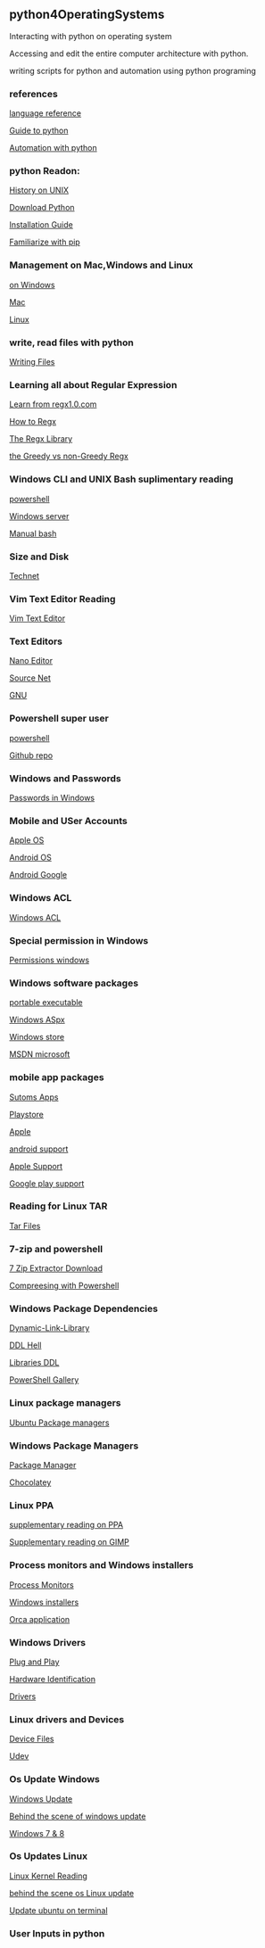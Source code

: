 ## python4OperatingSystems

Interacting with python on operating system

Accessing and edit the entire computer architecture with python.

writing scripts for python and automation using python programing 

### references

[language reference](https://docs.python.org/3/reference/index.html)

[Guide to python](https://docs.python-guide.org/)

[Automation with python](https://automatetheboringstuff.com/)

### python Readon:

[History on UNIX](https://en.wikipedia.org/wiki/History_of_Unix)

[Download Python](http://www.python.org/)

[Installation Guide](https://realpython.com/installing-python/)

[Familiarize with pip](https://packaging.python.org/guides/installing-using-pip-and-virtual-environments/)

### Management on Mac,Windows and Linux

[on Windows](https://www.digitalocean.com/community/tutorials/how-to-install-python-3-and-set-up-a-local-programming-environment-on-windows-10)

[Mac](http://www.pyladies.com/blog/Get-Your-Mac-Ready-for-Python-Programming/)

[Linux](https://www.digitalocean.com/community/tutorials/package-management-basics-apt-yum-dnf-pkg)

### write, read files with python
[Writing Files](https://docs.python.org/3/library/functions.html#open)


### Learning all about Regular Expression
[Learn from regx1.0.com](www.regx101.com)

[How to Regx](https://docs.python.org/3/howto/regex.html)

[The Regx Library](https://docs.python.org/3/library/re.htmll)

[the Greedy vs non-Greedy Regx](https://docs.python.org/3/howto/regex.html#greedy-versus-non-greedy)


### Windows CLI and UNIX Bash suplimentary reading
[powershell](https://docs.microsoft.com/powershell/)

[Windows server](https://docs.microsoft.com/en-us/windows-server/administration/windows-commands/windows-commands)

[Manual bash](https://www.gnu.org/software/bash/manual/bash.html)

### Size and Disk

[Technet](https://technet.microsoft.com/en-us/library/hh148159.aspx)

### Vim Text Editor Reading
[Vim Text Editor](https://notepad-plus-plus.org/)

### Text Editors

[Nano Editor](https://www.nano-editor.org/)

[Source Net](https://vim.sourceforge.io/docs.php)

[GNU](https://www.gnu.org/software/emacs/tour/)


### Powershell super user

[powershell](https://mva.microsoft.com/en-us/training-courses/getting-started-with-microsoft-powershell-8276)

[Github repo](https://github.com/PowerShell/PowerShell/blob/master/docs/learning-powershell/README.md)

### Windows and Passwords

[Passwords in Windows](https://msdn.microsoft.com/en-us/library/cc875839.aspx)

### Mobile and USer Accounts

[Apple OS](https://support.apple.com/HT201320)

[Android OS](https://support.google.com/nexus/answer/7664951)

[Android Google](https://support.google.com/nexus/answer/2865483)



### Windows ACL

[Windows ACL](https://msdn.microsoft.com/en-us/library/windows/desktop/aa374872(v=vs.85).aspx)

### Special permission in Windows

[Permissions windows](https://technet.microsoft.com/en-us/library/cc732880(v=ws.11).aspx)

### Windows software packages

[portable executable](https://en.wikipedia.org/wiki/Portable_Executable)

[Windows ASpx](https://msdn.microsoft.com/en-us/library/windows/desktop/aa369294(v=vs.85).aspx)

[Windows store](https://en.wikipedia.org/wiki/Windows_Store)

[MSDN microsoft](https://msdn.microsoft.com/en-us/library/windows/desktop/hh446767(v=vs.85).aspx)

### mobile app packages

[Sutoms Apps](https://developer.apple.com/business/custom-apps/)

[Playstore](https://developers.google.com/android/work/play/custom-app-api/get-started)

[Apple](https://support.apple.com/HT201656)

[android support](https://support.google.com/android/answer/7431795)

[Apple Support](https://support.apple.com/HT204266)

[Google play support](https://support.google.com/googleplay/answer/113412)

### Reading for Linux TAR

[Tar Files](http://www.linfo.org/tar.html)


### 7-zip and powershell

[7 Zip Extractor Download](http://www.7-zip.org/download.html)

[Compreesing with Powershell](https://docs.microsoft.com/en-us/powershell/module/microsoft.powershell.archive/compress-archive?view=powershell-5.0)

### Windows Package Dependencies

[Dynamic-Link-Library](https://en.wikipedia.org/wiki/Dynamic-link_library)

[DDL Hell](https://en.wikipedia.org/wiki/DLL_Hell)

[Libraries DDL](https://msdn.microsoft.com/en-us/library/aa376307.aspx)

[PowerShell Gallery](http://www.powershellgallery.com/)

### Linux package managers

[Ubuntu Package managers](https://help.ubuntu.com/lts/serverguide/dpkg.html)



### Windows Package Managers

[Package Manager](https://en.wikipedia.org/wiki/NuGet)

[Chocolatey](https://chocolatey.org/packages)

### Linux PPA

[supplementary reading on PPA](https://help.launchpad.net/Packaging/PPA)

[Supplementary reading on GIMP](https://help.launchpad.net/Packaging/PPA)

### Process monitors and Windows installers

[Process Monitors](https://docs.microsoft.com/en-us/sysinternals/downloads/procmon)

[Windows installers](https://msdn.microsoft.com/en-us/library/windows/desktop/aa372837(v=vs.85).aspx)

[Orca application](https://msdn.microsoft.com/en-us/library/windows/desktop/aa370557(v=vs.85).aspx)

### Windows Drivers

[Plug and Play](https://docs.microsoft.com/en-us/windows-hardware/drivers/kernel/introduction-to-plug-and-play)

[Hardware Identification](https://docs.microsoft.com/en-us/windows-hardware/drivers/install/step-1--the-new-device-is-identified)

[Drivers](https://docs.microsoft.com/en-us/windows-hardware/drivers/install/step-2--a-driver-for-the-device-is-selected)

### Linux drivers and Devices

[Device Files](https://en.wikipedia.org/wiki/Device_file)

[Udev](https://en.wikipedia.org/wiki/Udev)

### Os Update Windows

[Windows Update](https://en.wikipedia.org/wiki/Windows_Update)

[Behind the scene of windows update](http://configmgr2012.blogspot.com/2010/06/windows-update-explained.html#_Toc210097879)

[Windows 7 & 8](https://blogs.technet.microsoft.com/windowsitpro/2016/08/15/further-simplifying-servicing-model-for-windows-7-and-windows-8-1/)

### Os Updates Linux

[Linux Kernel Reading](https://en.wikipedia.org/wiki/Linux_kernel)

[behind the scene os Linux update](https://www.linux.com/learn/linux-101-updating-your-system)

[Update ubuntu on terminal](https://www.cyberciti.biz/faq/how-do-i-update-ubuntu-linux-softwares/)


### User Inputs in python
 [](https://docs.python.org/2/library/functions.html#input)
 
 [](https://docs.python.org/2/library/functions.html#raw_input)
 
 [](https://docs.python.org/2/library/functions.html#eval)
 
 [](https://docs.python.org/3/library/functions.html#input)
 
 [](https://docs.python.org/3/library/functions.html#input)
